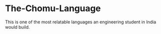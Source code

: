 # The-Chomu-Language
This is one of the most relatable languages an engineering student in India would build.
